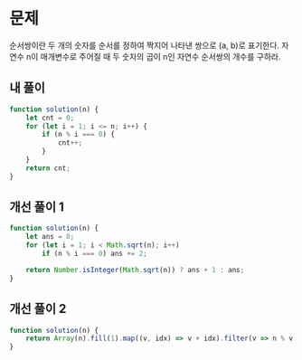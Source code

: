 # 문제
순서쌍이란 두 개의 숫자를 순서를 정하여 짝지어 나타낸 쌍으로 (a, b)로 표기한다.
자연수 n이 매개변수로 주어질 때 두 숫자의 곱이 n인 자연수 순서쌍의 개수를 구하라.

## 내 풀이
```js
function solution(n) {
    let cnt = 0;
    for (let i = 1; i <= n; i++) {
        if (n % i === 0) {
            cnt++;
        }
    }
    return cnt;
}
```

## 개선 풀이 1
```js
function solution(n) {
    let ans = 0;
    for (let i = 1; i < Math.sqrt(n); i++)
        if (n % i === 0) ans += 2;

    return Number.isInteger(Math.sqrt(n)) ? ans + 1 : ans;
}
```

## 개선 풀이 2
```js
function solution(n) {
    return Array(n).fill(1).map((v, idx) => v + idx).filter(v => n % v === 0).length;
}
```